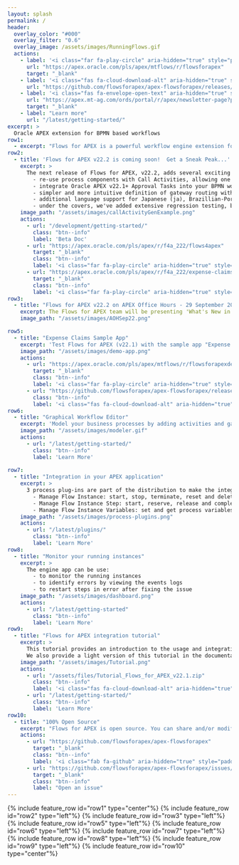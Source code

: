 ```yaml
---
layout: splash
permalink: /
header:
  overlay_color: "#000"
  overlay_filter: "0.6"
  overlay_image: /assets/images/RunningFlows.gif
  actions:
    - label: '<i class="far fa-play-circle" aria-hidden="true" style="padding-right: 5px;"></i>Try now'
      url: "https://apex.oracle.com/pls/apex/mtflows/r/flowsforapex"
      target: "_blank"
    - label: '<i class="fas fa-cloud-download-alt" aria-hidden="true" style="padding-right: 5px;"></i>Download'
      url: "https://github.com/flowsforapex/apex-flowsforapex/releases/download/v22.1/FlowsforAPEX_v22.1.zip"
    - label: '<i class="fas fa-envelope-open-text" aria-hidden="true" style="padding-right: 5px;"></i>Subscribe'
      url: "https://apex.mt-ag.com/ords/portal/r/apex/newsletter-page?p8_source_page=FLOWSFORAPEX"
      target: "_blank"
    - label: "Learn more"
      url: "/latest/getting-started/"
excerpt: >
  Oracle APEX extension for BPMN based workflows
row1:
  - excerpt: "Flows for APEX is a powerful workflow engine extension for Oracle APEX applications. Model your business processes with BPMN, develop your process steps in APEX, and monitor your running processes with the Flows for APEX application. Flows for APEX was created as a community project by team of experienced APEX professionals to meet the workflow requirements in many APEX applications."
row2:
  - title: 'Flows for APEX v22.2 is coming soon!  Get a Sneak Peak...'
    excerpt: >
      The next release of Flows for APEX, v22.2, adds several exciting features to make workflows more powerful and easier to run:
        - re-use process components with Call Activities, allowing one process diagram to call another diagram
        - integrate Oracle APEX v22.1+ Approval Tasks into your BPMN workflow process
        - simpler and more intuitive definition of gateway routing with Gateway Routing Expressions
        - additional language support for Japanese (ja), Brazillian-Portuguese (pt-br), and German (de)
        - under the covers, we've added extensive regression testing, bug fixes, and more.
    image_path: "/assets/images/callActivityGenExample.png"
    actions:
      - url: "/development/getting-started/"
        class: "btn--info"
        label: 'Beta Doc'
      - url: "https://apex.oracle.com/pls/apex/r/f4a_222/flows4apex"
        target: "_blank"
        class: "btn--info"
        label: '<i class="far fa-play-circle" aria-hidden="true" style="padding-right: 5px;"></i>Tutorials - Try now'
      - url: "https://apex.oracle.com/pls/apex/r/f4a_222/expense-claims"
        target: "_blank"
        class: "btn--info"
        label: '<i class="far fa-play-circle" aria-hidden="true" style="padding-right: 5px;"></i>demo App - Try now'
row3:
  - title: "Flows for APEX v22.2 on APEX Office Hours - 29 September 2022"
    excerpt: The Flows for APEX team will be presenting 'What's New in Flows for APEX v22.2' in the next APEX Office Hours call on Thursday September 29th, 2022.  14:00 - 15:00 UTC.  Replay coming soon.
    image_path: "/assets/images/AOHSep22.png"

row5:
  - title: "Expense Claims Sample App"
    excerpt: 'Test Flows for APEX (v22.1) with the sample app "Expense Claims", which is also included in the software.'
    image_path: "/assets/images/demo-app.png"
    actions:
      - url: "https://apex.oracle.com/pls/apex/mtflows/r/flowsforapexdemo"
        target: "_blank"
        class: "btn--info"
        label: '<i class="far fa-play-circle" aria-hidden="true" style="padding-right: 5px;"></i>Try now'
      - url: "https://github.com/flowsforapex/apex-flowsforapex/releases/download/v22.1/FlowsforAPEX_v22.1.zip"
        class: "btn--info"
        label: '<i class="fas fa-cloud-download-alt" aria-hidden="true" style="padding-right: 5px;"></i>Download'
row6:
  - title: "Graphical Workflow Editor"
    excerpt: 'Model your business processes by adding activities and gateways in a graphical way.'
    image_path: "/assets/images/modeler.gif"
    actions:
      - url: "/latest/getting-started/"
        class: "btn--info"
        label: 'Learn More'
    
row7:
  - title: "Integration in your APEX application"
    excerpt: >
      3 process plug-ins are part of the distribution to make the integration easier:
        - Manage Flow Instance: start, stop, terminate, reset and delete the entire flow instance
        - Manage Flow Instance Step: start, reserve, release and complete a single step
        - Manage Flow Instance Variables: set and get process variables
    image_path: "/assets/images/process-plugins.png"
    actions:
      - url: "/latest/plugins/"
        class: "btn--info"
        label: 'Learn More'
row8:
  - title: "Monitor your running instances"
    excerpt: >
      The engine app can be use:
        - to monitor the running instances
        - to identify errors by viewing the events logs 
        - to restart steps in error after fixing the issue
    image_path: "/assets/images/dashboard.png"
    actions:
      - url: "/latest/getting-started"
        class: "btn--info"
        label: 'Learn More'
row9:
  - title: "Flows for APEX integration tutorial"
    excerpt: >
      This tutorial provides an introduction to the usage and integration of Flows for APEX into a process-driven APEX application.
      We also provide a light version of this tutorial in the documentation, accessible by clicking on Learn More.
    image_path: "/assets/images/Tutorial.png"
    actions:
      - url: "/assets/files/Tutorial_Flows_for_APEX_v22.1.zip"
        class: "btn--info"
        label: '<i class="fas fa-cloud-download-alt" aria-hidden="true" style="padding-right: 5px;"></i>Download'
      - url: "/latest/getting-started/"
        class: "btn--info"
        label: 'Learn More'
row10:
  - title: "100% Open Source"
    excerpt: "Flows for APEX is open source. You can share and/or modify it, always under the adherence of the MIT-license."
    actions:
      - url: "https://github.com/flowsforapex/apex-flowsforapex"
        target: "_blank"
        class: "btn--info"
        label: '<i class="fab fa-github" aria-hidden="true" style="padding-right: 5px;"></i>Browse code'
      - url: "https://github.com/flowsforapex/apex-flowsforapex/issues/new/choose"
        target: "_blank"
        class: "btn--info"
        label: "Open an issue"
---
```

{% include feature_row id="row1" type="center"%}
{% include feature_row id="row2" type="left"%}
{% include feature_row id="row3" type="left"%}
{% include feature_row id="row5" type="left"%}
{% include feature_row id="row6" type="left"%}
{% include feature_row id="row7" type="left"%}
{% include feature_row id="row8" type="left"%}
{% include feature_row id="row9" type="left"%}
{% include feature_row id="row10" type="center"%}